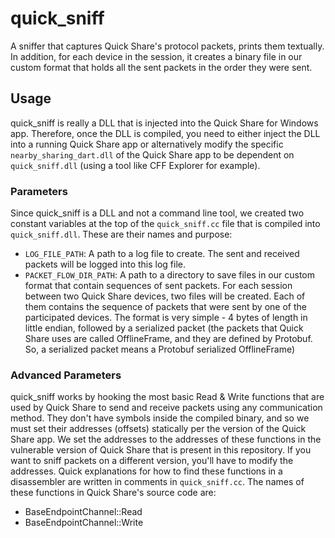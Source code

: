 # quick_sniff

A sniffer that captures Quick Share's protocol packets, prints them textually. In addition, for each device in the session, it creates a binary file in our custom format that holds all the sent packets in the order they were sent.

## Usage
quick_sniff is really a DLL that is injected into the Quick Share for Windows app. Therefore, once the DLL is compiled, you need to either inject the DLL into a running Quick Share app or alternatively modify the specific `nearby_sharing_dart.dll` of the Quick Share app to be dependent on `quick_sniff.dll` (using a tool like CFF Explorer for example).

### Parameters
Since quick_sniff is a DLL and not a command line tool, we created two constant variables at the top of the `quick_sniff.cc` file that is compiled into `quick_sniff.dll`. These are their names and purpose:
* `LOG_FILE_PATH`: A path to a log file to create. The sent and received packets will be logged into this log file.
* `PACKET_FLOW_DIR_PATH`: A path to a directory to save files in our custom format that contain sequences of sent packets. For each session between two Quick Share devices, two files will be created. Each of them contains the sequence of packets that were sent by one of the participated devices. The format is very simple - 4 bytes of length in little endian, followed by a serialized packet (the packets that Quick Share uses are called OfflineFrame, and they are defined by Protobuf. So, a serialized packet means a Protobuf serialized OfflineFrame)

### Advanced Parameters
quick_sniff works by hooking the most basic Read & Write functions that are used by Quick Share to send and receive packets using any communication method. They don't have symbols inside the compiled binary, and so we must set their addresses (offsets) statically per the version of the Quick Share app. We set the addresses to the addresses of these functions in the vulnerable version of Quick Share that is present in this repository. If you want to sniff packets on a different version, you'll have to modify the addresses. Quick explanations for how to find these functions in a disassembler are written in comments in `quick_sniff.cc`. The names of these functions in Quick Share's source code are:
* BaseEndpointChannel::Read
* BaseEndpointChannel::Write